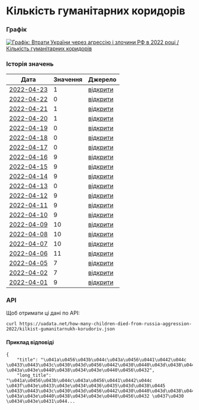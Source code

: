 # Кількість гуманітарних коридорів
### Графік
[ ![Графік: Втрати України через агрессію і злочини РФ в 2022 році / Кількість гуманітарних коридорів](https://uadata.net/screen?458817&u=%2Fhow-many-children-died-from-russia-aggression-2022%2Fkilkist-gumanitarnukh-korudoriv) ](https://uadata.net/how-many-children-died-from-russia-aggression-2022/kilkist-gumanitarnukh-korudoriv)

### Історія значень
| Дата | Значення | Джерело |
|---|---|---|
| [2022-04-23](https://uadata.net/how-many-children-died-from-russia-aggression-2022/kilkist-gumanitarnukh-korudoriv/2022-04-23+11%3A26%3A42) | 1 | [відкрити](https://www.facebook.com/100005295963148/posts/1889203764599471/) |
| [2022-04-22](https://uadata.net/how-many-children-died-from-russia-aggression-2022/kilkist-gumanitarnukh-korudoriv/2022-04-22+12%3A18%3A42) | 0 | [відкрити](https://www.facebook.com/100005295963148/posts/1888398301346684/) |
| [2022-04-21](https://uadata.net/how-many-children-died-from-russia-aggression-2022/kilkist-gumanitarnukh-korudoriv/2022-04-21+14%3A33%3A52) | 1 | [відкрити](https://www.facebook.com/100005295963148/posts/1887714261415088/) |
| [2022-04-20](https://uadata.net/how-many-children-died-from-russia-aggression-2022/kilkist-gumanitarnukh-korudoriv/2022-04-20+12%3A57%3A14) | 1 | [відкрити](https://www.facebook.com/100005295963148/posts/1886999961486518/) |
| [2022-04-19](https://uadata.net/how-many-children-died-from-russia-aggression-2022/kilkist-gumanitarnukh-korudoriv/2022-04-19+11%3A06%3A31) | 0 | [відкрити](https://www.facebook.com/100005295963148/posts/1886327514887096/) |
| [2022-04-18](https://uadata.net/how-many-children-died-from-russia-aggression-2022/kilkist-gumanitarnukh-korudoriv/2022-04-18+11%3A17%3A22) | 0 | [відкрити](https://www.facebook.com/100005295963148/posts/1885689634950884/) |
| [2022-04-17](https://uadata.net/how-many-children-died-from-russia-aggression-2022/kilkist-gumanitarnukh-korudoriv/2022-04-17+11%3A18%3A04) | 0 | [відкрити](https://www.facebook.com/100005295963148/posts/1884990245020823/) |
| [2022-04-16](https://uadata.net/how-many-children-died-from-russia-aggression-2022/kilkist-gumanitarnukh-korudoriv/2022-04-16+13%3A42%3A25) | 9 | [відкрити](https://www.facebook.com/100005295963148/posts/1884169315102916/) |
| [2022-04-15](https://uadata.net/how-many-children-died-from-russia-aggression-2022/kilkist-gumanitarnukh-korudoriv/2022-04-15+09%3A59%3A58) | 9 | [відкрити](https://www.facebook.com/100005295963148/posts/1883490918504089/) |
| [2022-04-14](https://uadata.net/how-many-children-died-from-russia-aggression-2022/kilkist-gumanitarnukh-korudoriv/2022-04-14+12%3A27%3A25) | 9 | [відкрити](https://www.facebook.com/100005295963148/posts/1882795368573644/) |
| [2022-04-13](https://uadata.net/how-many-children-died-from-russia-aggression-2022/kilkist-gumanitarnukh-korudoriv/2022-04-13+12%3A40%3A35) | 0 | [відкрити](https://www.facebook.com/100005295963148/posts/1882091048644076/) |
| [2022-04-12](https://uadata.net/how-many-children-died-from-russia-aggression-2022/kilkist-gumanitarnukh-korudoriv/2022-04-12+12%3A11%3A06) | 9 | [відкрити](https://www.facebook.com/100005295963148/posts/1881401722046342/) |
| [2022-04-11](https://uadata.net/how-many-children-died-from-russia-aggression-2022/kilkist-gumanitarnukh-korudoriv/2022-04-11+11%3A52%3A08) | 9 | [відкрити](https://www.facebook.com/100005295963148/posts/1880740338779147/?d=n) |
| [2022-04-10](https://uadata.net/how-many-children-died-from-russia-aggression-2022/kilkist-gumanitarnukh-korudoriv/2022-04-10+14%3A01%3A41) | 9 | [відкрити](https://www.facebook.com/100005295963148/posts/1880065888846592/) |
| [2022-04-09](https://uadata.net/how-many-children-died-from-russia-aggression-2022/kilkist-gumanitarnukh-korudoriv/2022-04-09+12%3A44%3A45) | 10 | [відкрити](https://www.facebook.com/100005295963148/posts/1879318632254651/?d=n) |
| [2022-04-08](https://uadata.net/how-many-children-died-from-russia-aggression-2022/kilkist-gumanitarnukh-korudoriv/2022-04-08+12%3A46%3A31) | 10 | [відкрити](https://www.facebook.com/100005295963148/posts/1878612722325242/?d=n) |
| [2022-04-07](https://uadata.net/how-many-children-died-from-russia-aggression-2022/kilkist-gumanitarnukh-korudoriv/2022-04-07+12%3A47%3A24) | 10 | [відкрити](https://www.facebook.com/100005295963148/posts/1877936655726182/?d=n) |
| [2022-04-06](https://uadata.net/how-many-children-died-from-russia-aggression-2022/kilkist-gumanitarnukh-korudoriv/2022-04-06+14%3A04%3A25) | 11 | [відкрити](https://www.facebook.com/100005295963148/posts/1877284279124753/) |
| [2022-04-05](https://uadata.net/how-many-children-died-from-russia-aggression-2022/kilkist-gumanitarnukh-korudoriv/2022-04-05+14%3A06%3A10) | 7 | [відкрити](https://m.facebook.com/story.php?story_fbid=1876579232528591&id=100005295963148) |
| [2022-04-02](https://uadata.net/how-many-children-died-from-russia-aggression-2022/kilkist-gumanitarnukh-korudoriv/2022-04-02+14%3A11%3A32) | 7 | [відкрити](https://m.facebook.com/story.php?story_fbid=1874490972737417&id=100005295963148) |
| [2022-04-01](https://uadata.net/how-many-children-died-from-russia-aggression-2022/kilkist-gumanitarnukh-korudoriv/2022-04-01+14%3A11%3A45) | 9 | [відкрити](https://m.facebook.com/story.php?story_fbid=1873931929459988&id=100005295963148) |
### API
Щоб отримати ці дані по API:
```
curl https://uadata.net/how-many-children-died-from-russia-aggression-2022/kilkist-gumanitarnukh-korudoriv.json
```
#### Приклад відповіді 
```
{
    "title": "\u041a\u0456\u043b\u044c\u043a\u0456\u0441\u0442\u044c \u0433\u0443\u043c\u0430\u043d\u0456\u0442\u0430\u0440\u043d\u0438\u0445 \u043a\u043e\u0440\u0438\u0434\u043e\u0440\u0456\u0432",
    "long_title": "\u041a\u0456\u043b\u044c\u043a\u0456\u0441\u0442\u044c \u043f\u043e\u0433\u043e\u0434\u0436\u0435\u043d\u0438\u0445 \u0433\u0443\u043c\u0430\u043d\u0456\u0442\u0430\u0440\u043d\u0438\u0445 \u043a\u043e\u0440\u0438\u0434\u043e\u0440\u0456\u0432 \u0437\u0430 \u0434\u043e\u0431\u044...
```